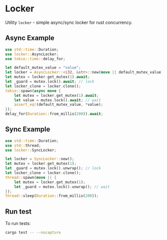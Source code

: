 # Locker

Utility `locker` - simple async/sync locker for rust concurrency.

## Async Example

```rust
use std::time::Duration;
use locker::AsyncLocker;
use tokio::time::delay_for;

let default_mutex_value = "value";
let locker = AsyncLocker::<i32, &str>::new(move || default_mutex_value);
let mutex = locker.get_mutex(1).await;
let _guard = mutex.lock().await; // lock
let locker_clone = locker.clone();
tokio::spawn(async move {
    let mutex = locker.get_mutex(1).await;
    let value = mutex.lock().await; // wait
    assert_eq!(default_mutex_value, *value);
});
delay_for(Duration::from_millis(200)).await;
```

## Sync Example

```rust
use std::time::Duration;
use std::thread;
use locker::SyncLocker;

let locker = SyncLocker::new();
let mutex = locker.get_mutex(1);
let _guard = mutex.lock().unwrap(); // lock
let locker_clone = locker.clone();
thread::spawn(move || {
    let mutex = locker.get_mutex(1);
    let _guard = mutex.lock().unwrap(); // wait
});
thread::sleep(Duration::from_millis(200));
```

## Run test

To run tests:

```sh
cargo test -- --nocapture
```
